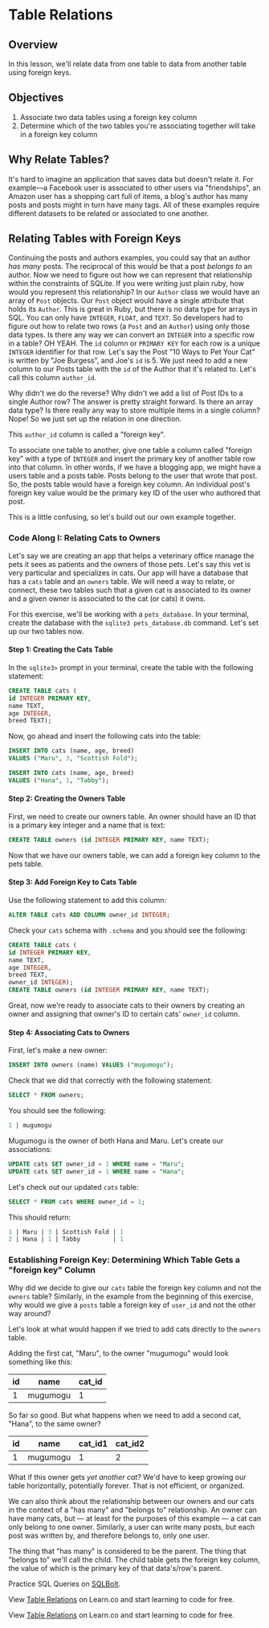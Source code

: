 # Table Relations

## Overview

In this lesson, we'll relate data from one table to data from another table using foreign keys. 

## Objectives

1. Associate two data tables using a foreign key column
2. Determine which of the two tables you're associating together will take in a foreign key column

## Why Relate Tables?

It's hard to imagine an application that saves data but doesn't relate it. For example––a Facebook user is associated to other users via "friendships", an Amazon user has a shopping cart full of items, a blog's author has many posts and posts might in turn have many tags. All of these examples require different datasets to be related or associated to one another. 

## Relating Tables with Foreign Keys

Continuing the posts and authors examples, you could say that an author *has many* posts. The reciprocal of this would be that a post *belongs to* an author. Now we need to figure out how we can represent that relationship within the constraints of SQLite. If you were writing just plain ruby, how would you represent this relationship? In our `Author` class we would have an array of `Post` objects. Our `Post` object would have a single attribute that holds its `Author`. This is great in Ruby, but there is no data type for arrays in SQL. You can only have `INTEGER`, `FLOAT`, and `TEXT`. So developers had to figure out how to relate two rows (a `Post` and an `Author`) using only those data types. Is there any way we can convert an `INTEGER` into a specific row in a table? OH YEAH. The `id` column or `PRIMARY KEY` for each row is a unique `INTEGER` identifier for that row. Let's say the Post "10 Ways to Pet Your Cat" is written by "Joe Burgess", and Joe's `id` is 5. We just need to add a new column to our Posts table with the `id` of the Author that it's related to. Let's call this column `author_id`.

Why didn't we do the reverse? Why didn't we add a list of Post IDs to a single Author row? The answer is pretty straight forward. Is there an array data type? Is there really any way to store multiple items in a single column? Nope! So we just set up the relation in one direction.

This `author_id` column is called a "foreign key".

To associate one table to another, give one table a column called "foreign key" with a type of `INTEGER` and insert the primary key of another table row into that column. In other words, if we have a blogging app, we might have a users table and a posts table. Posts belong to the user that wrote that post. So, the posts table would have a foreign key column. An individual post's foreign key value would be the primary key ID of the user who authored that post. 

This is a little confusing, so let's build out our own example together. 

### Code Along I: Relating Cats to Owners

Let's say we are creating an app that helps a veterinary office manage the pets it sees as patients and the owners of those pets. Let's say this vet is very particular and specializes in cats. Our app will have a database that has a `cats` table and an `owners` table. We will need a way to relate, or connect, these two tables such that a given cat is associated to its owner and a given owner is associated to the cat (or cats) it owns.

For this exercise, we'll be working with a `pets_database`. In your terminal, create the database with the `sqlite3 pets_database.db` command. Let's set up our two tables now. 

#### Step 1: Creating the Cats Table

In the `sqlite3>` prompt in your terminal, create the table with the following statement:

```sql
CREATE TABLE cats (
id INTEGER PRIMARY KEY,
name TEXT,
age INTEGER,
breed TEXT);
```

Now, go ahead and insert the following cats into the table:

```sql
INSERT INTO cats (name, age, breed)
VALUES ("Maru", 3, "Scottish Fold");

INSERT INTO cats (name, age, breed)
VALUES ("Hana", 1, "Tabby");
```


#### Step 2: Creating the Owners Table

First, we need to create our owners table. An owner should have an ID that is a primary key integer and a name that is text: 

```sql
CREATE TABLE owners (id INTEGER PRIMARY KEY, name TEXT);
```

Now that we have our owners table, we can add a foreign key column to the pets table. 

#### Step 3: Add Foreign Key to Cats Table

Use the following statement to add this column: 

```sql
ALTER TABLE cats ADD COLUMN owner_id INTEGER;
```

Check your `cats` schema with `.schema` and you should see the following: 

```sql
CREATE TABLE cats (
id INTEGER PRIMARY KEY,
name TEXT,
age INTEGER,
breed TEXT,
owner_id INTEGER);
CREATE TABLE owners (id INTEGER PRIMARY KEY, name TEXT);
```

Great, now we're ready to associate cats to their owners by creating an owner and assigning that owner's ID to certain cats' `owner_id` column. 

#### Step 4: Associating Cats to Owners

First, let's make a new owner: 

```sql
INSERT INTO owners (name) VALUES ("mugumogu");
```

Check that we did that correctly with the following statement: 

```sql
SELECT * FROM owners;
```

You should see the following: 


```sql
1 | mugumogu
```

Mugumogu is the owner of both Hana and Maru. Let's create our associations: 

```sql
UPDATE cats SET owner_id = 1 WHERE name = "Maru";
UPDATE cats SET owner_id = 1 WHERE name = "Hana";
```

Let's check out our updated `cats` table: 

```sql
SELECT * FROM cats WHERE owner_id = 1;
```

This should return:

```sql
1 | Maru | 3 | Scottish Fold | 1
2 | Hana | 1 | Tabby         | 1
```

### Establishing Foreign Key: Determining Which Table Gets a "foreign key" Column

Why did we decide to give our `cats` table the foreign key column and not the `owners` table? Similarly, in the example from the beginning of this exercise, why would we give a `posts` table a foreign key of `user_id` and not the other way around? 

Let's look at what would happen if we tried to add cats directly to the `owners` table.

Adding the first cat, "Maru", to the owner "mugumogu" would look something like this: 

| id | name | cat_id|
|----|------|-------|
| 1  | mugumogu | 1 |

So far so good. But what happens when we need to add a second cat, "Hana", to the same owner?

| id | name | cat_id1| cat_id2 |
|----|------|-------|----------|
| 1  | mugumogu | 1 | 2        |

What if this owner gets *yet another cat?* We'd have to keep growing our table horizontally, potentially forever. That is not efficient, or organized. 

We can also think about the relationship between our owners and our cats in the context of a "has many" and "belongs to" relationship. An owner can have many cats, but –– at least for the purposes of this example –– a cat can only belong to one owner. Similarly, a user can write many posts, but each post was written by, and therefore belongs to, only one user.

The thing that "has many" is considered to be the parent. The thing that "belongs to" we'll call the child. The child table gets the foreign key column, the value of which is the primary key of that data's/row's parent. 

Practice SQL Queries on <a href="http://sqlbolt.com/lesson/select_queries_review">SQLBolt</a>.

<p data-visibility='hidden'>View <a href='https://learn.co/lessons/sql-table-relations-readme' title='Table Relations'>Table Relations</a> on Learn.co and start learning to code for free.</p>

<p class='util--hide'>View <a href='https://learn.co/lessons/sql-table-relations-readme'>Table Relations</a> on Learn.co and start learning to code for free.</p>
